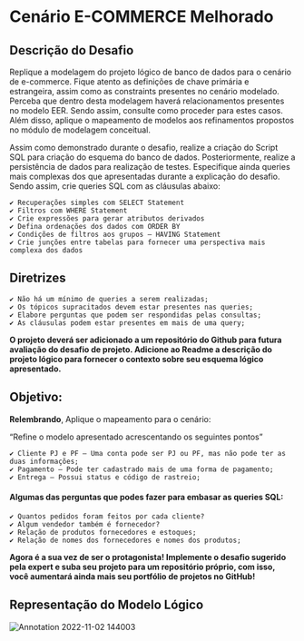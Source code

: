 # Cenário E-COMMERCE Melhorado

## Descrição do Desafio
  Replique a modelagem do projeto lógico de banco de dados para o cenário de e-commerce. Fique atento as definições de chave primária e estrangeira, assim como as constraints presentes no cenário modelado. Perceba que dentro desta modelagem haverá relacionamentos presentes no modelo EER. Sendo assim, consulte como proceder para estes casos. Além disso, aplique o mapeamento de modelos aos refinamentos propostos no módulo de modelagem conceitual.

  Assim como demonstrado durante o desafio, realize a criação do Script SQL para criação do esquema do banco de dados. Posteriormente, realize a persistência de dados para realização de testes. Especifique ainda queries mais complexas dos que apresentadas durante a explicação do desafio. Sendo assim, crie queries SQL com as cláusulas abaixo:

    ✔️ Recuperações simples com SELECT Statement
    ✔️ Filtros com WHERE Statement
    ✔️ Crie expressões para gerar atributos derivados
    ✔️ Defina ordenações dos dados com ORDER BY
    ✔️ Condições de filtros aos grupos – HAVING Statement
    ✔️ Crie junções entre tabelas para fornecer uma perspectiva mais complexa dos dados


## Diretrizes
    ✔️ Não há um mínimo de queries a serem realizadas;
    ✔️ Os tópicos supracitados devem estar presentes nas queries;
    ✔️ Elabore perguntas que podem ser respondidas pelas consultas;
    ✔️ As cláusulas podem estar presentes em mais de uma query;

**O projeto deverá ser adicionado a um repositório do Github para futura avaliação do desafio de projeto. Adicione ao Readme a descrição do projeto lógico para fornecer o contexto sobre seu esquema lógico apresentado.**

## Objetivo:
**Relembrando**, Aplique o mapeamento para o cenário:

“Refine o modelo apresentado acrescentando os seguintes pontos”

    ✔️ Cliente PJ e PF – Uma conta pode ser PJ ou PF, mas não pode ter as duas informações;
    ✔️ Pagamento – Pode ter cadastrado mais de uma forma de pagamento;
    ✔️ Entrega – Possui status e código de rastreio;
    
#### Algumas das perguntas que podes fazer para embasar as queries SQL:
    ✔️ Quantos pedidos foram feitos por cada cliente?
    ✔️ Algum vendedor também é fornecedor?
    ✔️ Relação de produtos fornecedores e estoques;
    ✔️ Relação de nomes dos fornecedores e nomes dos produtos;    
**Agora é a sua vez de ser o protagonista! Implemente o desafio sugerido pela expert e suba seu projeto para um repositório próprio, com isso, você aumentará ainda mais seu portfólio de projetos no GitHub!**

## Representação do Modelo Lógico
![Annotation 2022-11-02 144003](https://user-images.githubusercontent.com/69018600/199574605-f2ef4729-be93-44fc-80d6-c664fc8a0e8e.png)

